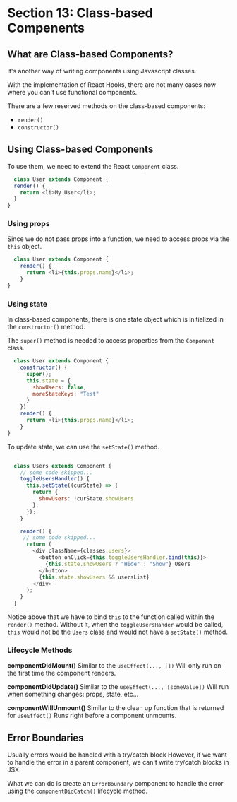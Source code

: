 # Section 13: Class-based Compenents

## What are Class-based Components?

It's another way of writing components using Javascript classes.

With the implementation of React Hooks, there are not many cases now where you can't use functional components.

There are a few reserved methods on the class-based components:
- `render()`
- `constructor()`

## Using Class-based Components

To use them, we need to extend the React `Component` class.

```js 
  class User extends Component {
  render() {
    return <li>My User</li>;
  }
}
```

### Using props
Since we do not pass props into a function, we need to access props via the `this` object.

```js 
  class User extends Component {
    render() {
      return <li>{this.props.name}</li>;
    }
}
```

### Using state

In class-based components, there is one state object which is initialized in the `constructor()` method.

The `super()` method is needed to access properties from the `Component` class.

```js 
  class User extends Component {
    constructor() {
      super();
      this.state = {
        showUsers: false,
        moreStateKeys: "Test"
      }
    })
    render() {
      return <li>{this.props.name}</li>;
    }
}
```

To update state, we can use the `setState()` method.

```js

  class Users extends Component {
    // some code skipped...
    toggleUsersHandler() {
      this.setState((curState) => {
        return {
          showUsers: !curState.showUsers
        };
      });
    }

    render() {
     // some code skipped...
      return (
        <div className={classes.users}>
          <button onClick={this.toggleUsersHandler.bind(this)}>
            {this.state.showUsers ? "Hide" : "Show"} Users
          </button>
          {this.state.showUsers && usersList}
        </div>
      );
    }
  }
```

Notice above that we have to bind `this` to the function called within the `render()` method. Without it, when the `toggleUsersHander` would be called, `this` would not be the `Users` class and would not have a `setState()` method.

### Lifecycle Methods

**componentDidMount()**
Similar to the `useEffect(..., [])` 
Will only run on the first time the component renders.

**componentDidUpdate()**
Similar to the `useEffect(..., [someValue])` 
Will run when something changes: props, state, etc...

**componentWillUnmount()**
Similar to the clean up function that is returned for `useEffect()`
Runs right before a component unmounts.


## Error Boundaries

Usually errors would be handled with a try/catch block
However, if we want to handle the error in a parent component, we can't write try/catch blocks in JSX. 

What we can do is create an `ErrorBoundary` component to handle the error using the `componentDidCatch()` lifecycle method.
